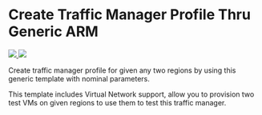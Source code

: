 # Create Traffic Manager Profile Thru Generic ARM 

<a href="https://portal.azure.com/#create/Microsoft.Template/uri/https%3A%2F%2Fraw.githubusercontent.com%2Fazure%2Fazure-quickstart-templates%2Fmaster%2Ftrafficmanager-generic-arm%2FTMazuredeploy.json" target="_blank">
    <img src="http://azuredeploy.net/deploybutton.png"/>
</a>
<a href="http://armviz.io/#/?load=https%3A%2F%2Fraw.githubusercontent.com%2FAzure%2Fazure-quickstart-templates%2Fmaster%2Ftrafficmanager-generic-arm%2FTMazuredeploy.json" target="_blank">
    <img src="http://armviz.io/visualizebutton.png"/>
</a>

Create traffic manager profile for given any two regions by using this generic template with nominal parameters. 

This template includes Virtual Network support, allow you to provision two test VMs on given regions to use them to test this traffic manager.
